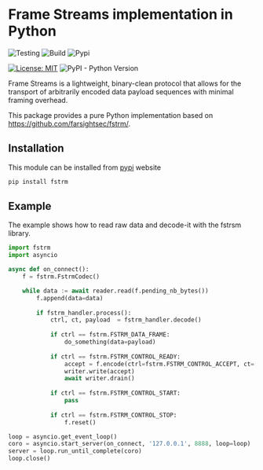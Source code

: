 # Frame Streams implementation in Python

![Testing](https://github.com/dmachard/python-framestream/workflows/Testing/badge.svg) ![Build](https://github.com/dmachard/python-framestream/workflows/Build/badge.svg) ![Pypi](https://github.com/dmachard/python-framestream/workflows/PyPI/badge.svg)

[![License: MIT](https://img.shields.io/badge/License-MIT-yellow.svg)](https://opensource.org/licenses/MIT)
![PyPI - Python Version](https://img.shields.io/pypi/pyversions/fstrm)

Frame Streams is a lightweight, binary-clean protocol that allows for the transport of arbitrarily encoded data payload sequences with minimal framing overhead.

This package provides a pure Python implementation based on https://github.com/farsightsec/fstrm/.

## Installation

This module can be installed from [pypi](https://pypi.org/project/fstrm/) website

```python
pip install fstrm
```

## Example

The example shows how to read raw data and decode-it with the fstrsm library.

```python
import fstrm
import asyncio

async def on_connect():
    f = fstrm.FstrmCodec()

    while data := await reader.read(f.pending_nb_bytes()) 
        f.append(data=data)
        
        if fstrm_handler.process():
            ctrl, ct, payload  = fstrm_handler.decode()
            
            if ctrl == fstrm.FSTRM_DATA_FRAME:
                do_something(data=payload)
                
            if ctrl == fstrm.FSTRM_CONTROL_READY:
                accept = f.encode(ctrl=fstrm.FSTRM_CONTROL_ACCEPT, ct=[b"protobuf:dnstap.Dnstap"])
                writer.write(accept)
                await writer.drain()
                    
            if ctrl == fstrm.FSTRM_CONTROL_START:
                pass
                
            if ctrl == fstrm.FSTRM_CONTROL_STOP:
                f.reset()  

loop = asyncio.get_event_loop()                
coro = asyncio.start_server(on_connect, '127.0.0.1', 8888, loop=loop)
server = loop.run_until_complete(coro)
loop.close()
```
